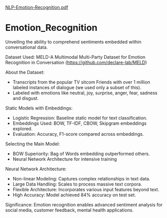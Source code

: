 [NLP-Emotion-Recognition.pdf](https://github.com/user-attachments/files/17964817/NLP-Emotion-Recognition.pdf)
# Emotion_Recognition
Unveiling the ability to comprehend sentiments embedded within conversational data.

Dataset Used: MELD-A Multimodal Multi-Party Dataset for Emotion Recognition in Conversation (https://github.com/declare-lab/MELD)

About the Dataset: 
- Transcripts from the popular TV sitcom Friends with over 1 million labeled instances of dialogue (we used only a subset of this).
- Labeled with emotions like neutral, joy, surprise, anger, fear, sadness and disgust.

Static Models with Embeddings:
- Logistic Regression: Baseline static model for text classification.
- Embeddings Used: BOW, TF-IDF, CBOW, Skipgram embeddings explored.
- Evaluation: Accuracy, F1-score compared across embeddings.

Selecting the Main Model:
- BOW Superiority: Bag of Words embedding outperformed others.
- Neural Network Architecture for intensive training

Neural Network Architecture:
- Non-linear Modeling: Captures complex relationships in text data.
- Large Data Handling: Scales to process massive text corpora.
- Flexible Architecture: Incorporates various input features beyond text.
- High Accuracy: Model achieved 84% accuracy on test set.
  
Significance:
Emotion recognition enables advanced sentiment analysis for social media, customer feedback, mental health applications.
